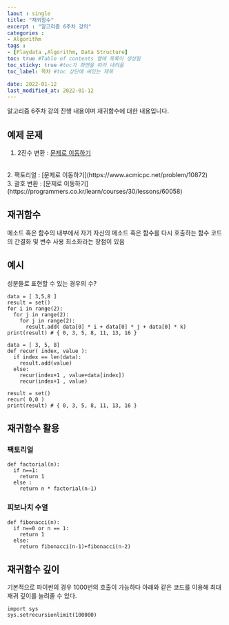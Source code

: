 ```yaml
---
laout : single
title: "재귀함수"
excerpt : "알고리즘 6주차 강의"
categories :
- Algorithm
tags :
- [Playdata ,Algorithm, Data Structure]
toc: true #Table of contents 옆에 목록이 생성됨
toc_sticky: true #toc가 화면을 따라 내려옴
toc_label: 목차 #toc 상단에 써있는 제목

date: 2022-01-12
last_modified_at: 2022-01-12
---
```


알고리즘 6주차 강의 진행 내용이며 재귀함수에 대한 내용입니다.

## 예제 문제
1. 2진수 변환 : [문제로 이동하기](https://www.acmicpc.net/problem/10829)
<br />
2. 팩토리얼 : [문제로 이동하기](https://www.acmicpc.net/problem/10872)
<br />
3. 괄호 변환 : [문제로 이동하기](https://programmers.co.kr/learn/courses/30/lessons/60058)

## 재귀함수
메소드 혹은 함수의 내부에서 자기 자신의 메소드 혹은 함수를 다시 호출하는 함수
코드의 간결화 및 변수 사용 최소화라는 장점이 있음

## 예시
성분들로 표현할 수 있는 경우의 수?
```
data = [ 3,5,8 ]
result = set()
for i in range(2):
  for j in range(2):
    for j in range(2):
      result.add( data[0] * i + data[0] * j + data[0] * k)
print(result) # { 0, 3, 5, 8, 11, 13, 16 }
```

```
data = [ 3, 5, 8]
def recur( index, value ):
  if index == len(data):
    result.add(value)
  else:
    recur(index+1 , value+data[index])
    recur(index+1 , value)

result = set()
recur( 0,0 )
print(result) # { 0, 3, 5, 8, 11, 13, 16 }
```

## 재귀함수 활용
### 팩토리얼

```
def factorial(n):
  if n==1:
    return 1
  else :
    return n * factorial(n-1)
```

### 피보나치 수열

```
def fibonacci(n):
  if n==0 or n == 1:
    return 1
  else:
    return fibonacci(n-1)+fibonacci(n-2)
```

## 재귀함수 깊이
기본적으로 파이썬의 경우 1000번의 호출이 가능하다
아래와 같은 코드를 이용해 최대 재귀 깊이를 늘려줄 수 있다.
```
import sys
sys.setrecursionlimit(100000)
```

